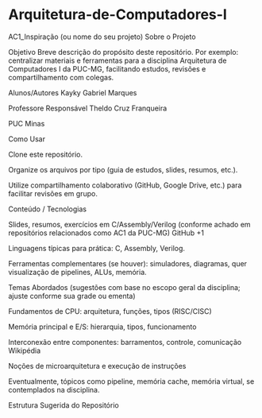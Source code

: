 # Arquitetura-de-Computadores-I
AC1_Inspiração (ou nome do seu projeto)
Sobre o Projeto

Objetivo
Breve descrição do propósito deste repositório. Por exemplo: centralizar materiais e ferramentas para a disciplina Arquitetura de Computadores I da PUC-MG, facilitando estudos, revisões e compartilhamento com colegas.

Alunos/Autores
Kayky Gabriel Marques

Professore Responsável
Theldo Cruz Franqueira 

PUC Minas

Como Usar

Clone este repositório.

Organize os arquivos por tipo (guia de estudos, slides, resumos, etc.).

Utilize compartilhamento colaborativo (GitHub, Google Drive, etc.) para facilitar revisões em grupo.

Conteúdo / Tecnologias

Slides, resumos, exercícios em C/Assembly/Verilog (conforme achado em repositórios relacionados como AC1 da PUC-MG) 
GitHub
+1

Linguagens típicas para prática: C, Assembly, Verilog.

Ferramentas complementares (se houver): simuladores, diagramas, quer visualização de pipelines, ALUs, memória.

Temas Abordados (sugestões com base no escopo geral da disciplina; ajuste conforme sua grade ou ementa)

Fundamentos de CPU: arquitetura, funções, tipos (RISC/CISC)

Memória principal e E/S: hierarquia, tipos, funcionamento

Interconexão entre componentes: barramentos, controle, comunicação 
Wikipédia

Noções de microarquitetura e execução de instruções

Eventualmente, tópicos como pipeline, memória cache, memória virtual, se contemplados na disciplina.

Estrutura Sugerida do Repositório
